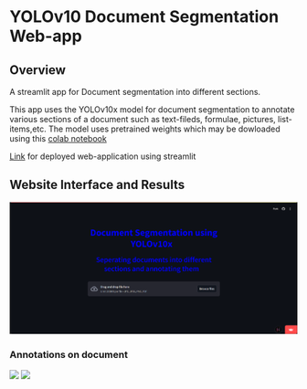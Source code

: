 # YOLOv10 Document Segmentation Web-app

## Overview
A streamlit app for Document segmentation into different sections. 

This app uses the YOLOv10x model for document segmentation to annotate various sections of a document such as text-fileds, formulae, pictures, list-items,etc.
The model uses pretrained weights which may be dowloaded using this [colab notebook](Doc_analysis.ipynb)

[Link](https://yolodocsegmentation-es8sgqcljerv9ei2wgukq9.streamlit.app/) for deployed web-application using streamlit

## Website Interface and Results
<img src = "thumbnails/ui.png">

### Annotations on document
<img src = "thumbnails/annotated_image_page_2">
<img src = "thumbnails/annotated_image_page_10">
